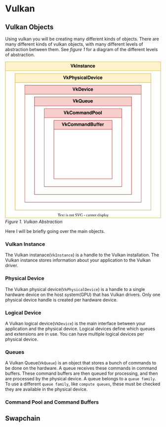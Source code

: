 # Vulkan

## Vulkan Objects
Using vulkan you will be creating many different kinds of objects. There are many different kinds of vulkan objects, with many different levels of abstraction between them. See *figure 1* for a diagram of the different levels of abstraction.

![vulkan_abstraction](/media/diagrams/vulkan_abstraction.svg)
*Figure 1. Vulkan Abstraction*

Here I will be briefly going over the main objects.

### Vulkan Instance
The Vulkan instanace(`VkInstance`) is a handle to the Vulkan installation. The Vulkan instance stores information about your application to the Vulkan driver.

### Physical Device
The Vulkan physical device(`VkPhysicalDevice`) is a handle to a single hardware device on the host system(GPU) that has Vulkan drivers. Only one physical device handle is created per hardware device.

### Logical Device
A Vulkan logical device(`VkDevice`) is the main interface between your application and the physical device. Logical devices define which queues and extensions are in use. You can have multiple logical devices per physical device.

### Queues
A Vulkan Queue(`VkQueue`) is an object that stores a bunch of commands to be done on the hardware. A queue receives these commands in command buffers. These command buffers are then queued for processing, and then are processed by the physical device. A queue belongs to a `queue family`. To use a different `queue family`, like `compute queues`, these must be checked they are available in the physical device.

### Command Pool and Command Buffers

## Swapchain
